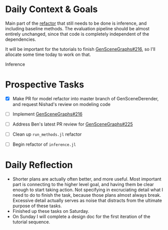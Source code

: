 # Daily Context & Goals

Main part of the [refactor](RefactorDerenderingUsingGenSceneGraphs.md) that still needs to be done is inference, and
including baseline methods. The evaluation pipeline should be almost entirely
unchanged, since that code is completely independent of the dependencies.

It will be important for the tutorials to finish [GenSceneGraphs#216](https://github.com/probcomp/GenSceneGraphs.jl/issues/216), so I'll
allocate some time today to work on that.

Inference


# Prospective Tasks

* [X] Make PR for model refactor into master branch of GenSceneDerender, and
      request Nishad's review on modeling code
* [ ] Implement [GenSceneGraphs#216](https://github.com/probcomp/GenSceneGraphs.jl/issues/216)
* [ ] Address Ben's latest PR review for [GenSceneGraphs#225](https://github.com/probcomp/GenSceneGraphs.jl/pull/225)
* [ ] Clean up `run_methods.jl` refactor 
* [ ] Begin refactor of `inference.jl`


# Daily Reflection

* Shorter plans are actually often better, and more useful. Most important part
  is connecting to the higher level goal, and having them be clear enough to
  start taking action. Not specifying in excruciating detail what I need to do
  to finish the task, because those plans almost always break. Excessive
  detail actually serves as noise that distracts from the ultimate purpose of
  these tasks.
* Finished up these tasks on Saturday.
* On Sunday I will complete a design doc for the first iteration of the
  tutorial sequence.
